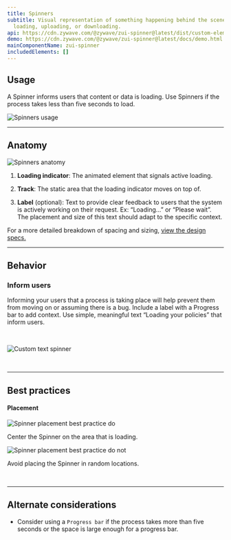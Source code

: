 ```yaml
---
title: Spinners
subtitle: Visual representation of something happening behind the scenes when
  loading, uploading, or downloading.
api: https://cdn.zywave.com/@zywave/zui-spinner@latest/dist/custom-elements.json
demo: https://cdn.zywave.com/@zywave/zui-spinner@latest/docs/demo.html
mainComponentName: zui-spinner
includedElements: []
---
```

## Usage

<!--StartFragment-->

A Spinner informs users that content or data is loading. Use Spinners if the process takes less than five seconds to load.

<!--EndFragment-->

![Spinners usage](/images/spinners-usage..svg)

- - -

## Anatomy

![Spinners anatomy](/images/spinners-anatomy.svg)

<!--StartFragment-->

1. **Loading indicator**: The animated element that signals active loading.
2. **Track**: The static area that the loading indicator moves on top of.
3. **Label** (optional): Text to provide clear feedback to users that the system is actively working on their request. Ex: “Loading...” or “Please wait”. The placement and size of this text should adapt to the specific context.

   <!--EndFragment-->

For a more detailed breakdown of spacing and sizing, [view the design specs.](https://xd.adobe.com/view/417dc130-5bd5-4b2f-a07d-b5266d1f1ad0-142e/grid/)

<!--EndFragment-->

- - -

## Behavior

<!--StartFragment-->

### Inform users

<!--StartFragment-->

Informing your users that a process is taking place will help prevent them from moving on or assuming there is a bug. Include a label with a Progress bar to add context. Use simple, meaningful text “Loading your policies” that inform users.

<!--EndFragment-->

<!--EndFragment-->

<!--StartFragment-->

<br>

![Custom text spinner](/images/custom-text-spinner.svg)

<!--StartFragment-->

<br>

- - -

## Best practices

#### Placement

<docs-grid columns="2">

<div>

![Spinner placement best practice do](/images/spinner-placement-best-practice-do.svg)

<docs-do>

<!--StartFragment-->

Center the Spinner on the area that is loading.



<!--EndFragment-->
</docs-do>

</div>

<div>

![Spinner placement best practice do not](/images/spinner-placement-best-practice-do-not.svg)

<docs-do-not>

Avoid placing the Spinner in random locations.
</docs-do-not>

</div>

</docs-grid>

<br>

- - -

## Alternate considerations

<!--StartFragment-->

* Consider using a `Progress bar` if the process takes more than five seconds or the space is large enough for a progress bar.

<!--EndFragment-->